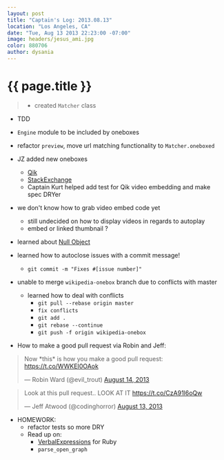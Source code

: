 ```yaml
---
layout: post
title: "Captain's Log: 2013.08.13"
location: "Los Angeles, CA"
date: "Tue, Aug 13 2013 22:23:00 -07:00"
image: headers/jesus_ami.jpg
color: 880706
author: dysania
---
```


{{ page.title }}
================
>+ created `Matcher` class
  + TDD
  + `Engine` module to be included by oneboxes
  + refactor `preview`, move url matching functionality to `Matcher.oneboxed`
+ JZ added new oneboxes
  + [Qik](http://qik.com/)
  + [StackExchange](http://stackexchange.com/)
  + Captain Kurt helped add test for Qik video embedding and make spec DRYer
+ we don't know how to grab video embed code yet
  + still undecided on how to display videos in regards to autoplay
  + embed or linked thumbnail ?
+ learned about [Null Object](http://en.wikipedia.org/wiki/Null_Object_pattern)
+ learned how to autoclose issues with a commit message!
  + `git commit -m "Fixes #[issue number]"`
+ unable to merge `wikipedia-onebox` branch due to conflicts with master
  + learned how to deal with conflicts
    + `git pull --rebase origin master`
    + `fix conflicts`
    + `git add .`
    + `git rebase --continue`
    + `git push -f origin wikipedia-onebox`

+ How to make a good pull request via Robin and Jeff:
<blockquote class="twitter-tweet"><p>Now *this* is how you make a good pull request: <a href="https://t.co/WWKEI0OAok">https://t.co/WWKEI0OAok</a></p>&mdash; Robin Ward (@evil_trout) <a href="https://twitter.com/evil_trout/statuses/367442268258459649">August 14, 2013</a></blockquote>
<script async src="//platform.twitter.com/widgets.js" charset="utf-8"></script>
<blockquote class="twitter-tweet"><p>Look at this pull request.. LOOK AT IT <a href="https://t.co/CzA91l6oQw">https://t.co/CzA91l6oQw</a></p>&mdash; Jeff Atwood (@codinghorror) <a href="https://twitter.com/codinghorror/statuses/367395684791508992">August 13, 2013</a></blockquote>
<script async src="//platform.twitter.com/widgets.js" charset="utf-8"></script>

+ HOMEWORK:
  + refactor tests so more DRY
  + Read up on:
    + [VerbalExpressions](https://github.com/VerbalExpressions/RubyVerbalExpressions) for Ruby
    + `parse_open_graph`




